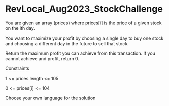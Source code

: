 # RevLocal_Aug2023_StockChallenge

You are given an array (prices) where prices[i] is the price of a given stock on the ith day.

You want to maximize your profit by choosing a single day to buy one stock and choosing a different day in the future to sell that stock.

Return the maximum profit you can achieve from this transaction.  If you cannot achieve and profit, return 0.


Constraints

1 <= prices.length <= 105

0 <= prices[i] <= 104

Choose your own language for the solution
